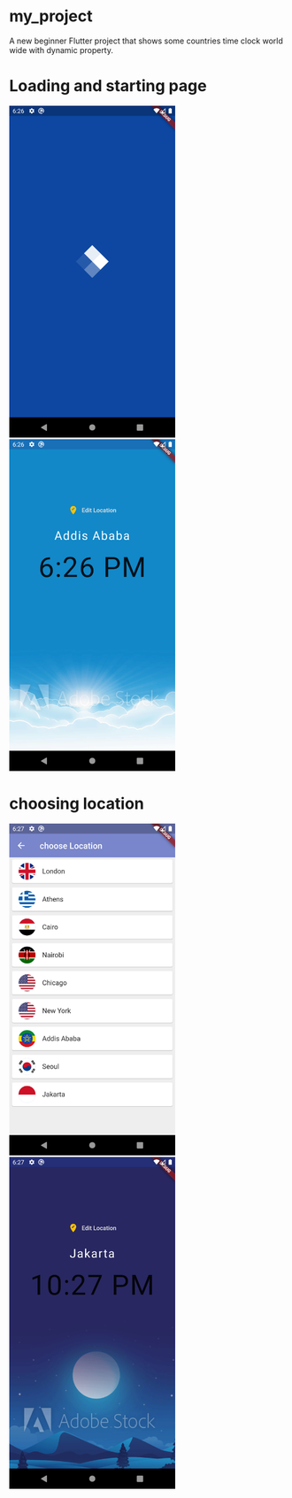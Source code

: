 # my_project

A new beginner Flutter project that shows some countries time clock world wide with dynamic property.
</br>
<h1>Loading and starting page</h1>
<img src="https://github.com/KiyaTilahun/World_time_flutter_app/blob/master/screenshots/Screenshot_1692890816.png" width=300 height=600/>
<img src="https://github.com/KiyaTilahun/World_time_flutter_app/blob/master/screenshots/Screenshot_1692890820.png" width=300 height=600/>
</br>
</hr>
<h1>choosing location</h1>
<img src="https://github.com/KiyaTilahun/World_time_flutter_app/blob/master/screenshots/Screenshot_1692890825.png" width=300 height=600/>
<img src="https://github.com/KiyaTilahun/World_time_flutter_app/blob/master/screenshots/Screenshot_1692890831.png" width=300 height=600/>

</br>

